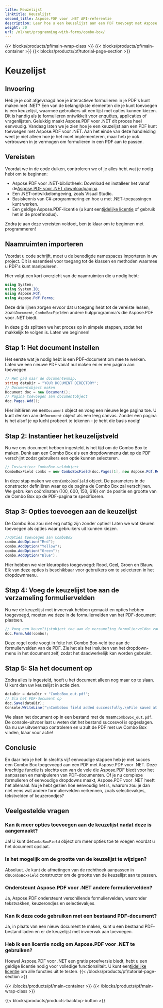 ```yaml
---
title: Keuzelijst
linktitle: Keuzelijst
second_title: Aspose.PDF voor .NET API-referentie
description: Leer hoe u een keuzelijst aan een PDF toevoegt met Aspose.PDF voor .NET. Volg onze stapsgewijze handleiding om eenvoudig interactieve PDF-formulieren te maken.
weight: 30
url: /nl/net/programming-with-forms/combo-box/
---
```


{{< blocks/products/pf/main-wrap-class >}}
{{< blocks/products/pf/main-container >}}
{{< blocks/products/pf/tutorial-page-section >}}

# Keuzelijst

## Invoering

Heb je je ooit afgevraagd hoe je interactieve formulieren in je PDF's kunt maken met .NET? Een van de belangrijkste elementen die je kunt toevoegen is een keuzelijst, waarmee gebruikers uit een lijst met opties kunnen kiezen. Dit is handig als je formulieren ontwikkelt voor enquêtes, applicaties of vragenlijsten. Gelukkig maakt Aspose.PDF voor .NET dit proces heel eenvoudig. Vandaag laten we je zien hoe je een keuzelijst aan een PDF kunt toevoegen met Aspose.PDF voor .NET. Aan het einde van deze handleiding weet je niet alleen hoe je het moet implementeren, maar heb je ook vertrouwen in je vermogen om formulieren in een PDF aan te passen.

## Vereisten

Voordat we in de code duiken, controleren we of je alles hebt wat je nodig hebt om te beginnen:

- Aspose.PDF voor .NET-bibliotheek: Download en installeer het vanaf de[Aspose.PDF voor .NET downloadpagina](https://releases.aspose.com/pdf/net/).
- Een .NET-ontwikkelomgeving, zoals Visual Studio.
- Basiskennis van C#-programmering en hoe u met .NET-toepassingen kunt werken.
-  Een geldige Aspose.PDF-licentie (u kunt een[tijdelijke licentie](https://purchase.aspose.com/temporary-license/) of gebruik het in de proefmodus).

Zodra je aan deze vereisten voldoet, ben je klaar om te beginnen met programmeren!

## Naamruimten importeren

Voordat u code schrijft, moet u de benodigde namespaces importeren in uw project. Dit is essentieel voor toegang tot de klassen en methoden waarmee u PDF's kunt manipuleren.

Hier volgt een kort overzicht van de naamruimten die u nodig hebt:

```csharp
using System;
using System.IO;
using Aspose.Pdf;
using Aspose.Pdf.Forms;
```

 Deze drie lijnen zorgen ervoor dat u toegang hebt tot de vereiste lessen, zoals`Document`, `ComboBoxField`en andere hulpprogramma's die Aspose.PDF voor .NET biedt.

In deze gids splitsen we het proces op in simpele stappen, zodat het makkelijk te volgen is. Laten we beginnen!

## Stap 1: Het document instellen

Het eerste wat je nodig hebt is een PDF-document om mee te werken. Laten we een nieuwe PDF vanaf nul maken en er een pagina aan toevoegen.

```csharp
// Het pad naar de documentenmap.
string dataDir = "YOUR DOCUMENT DIRECTORY";
// Documentobject maken
Document doc = new Document();
// Pagina toevoegen aan documentobject
doc.Pages.Add();
```

 Hier initiëren we een`Document` object en voeg een nieuwe lege pagina toe. U kunt denken aan de`Document` object als een leeg canvas. Zonder een pagina is het alsof je op lucht probeert te tekenen - je hebt die basis nodig!

## Stap 2: Instantieer het keuzelijstveld

Nu we ons document hebben ingesteld, is het tijd om de Combo Box te maken. Denk aan een Combo Box als een dropdownmenu dat op de PDF verschijnt zodat gebruikers een optie kunnen selecteren.

```csharp
// Instantieer ComboBox-veldobject
ComboBoxField combo = new ComboBoxField(doc.Pages[1], new Aspose.Pdf.Rectangle(100, 600, 150, 616));
```

 In deze stap maken we een`ComboBoxField` object. De parameters in de constructor definiëren waar op de pagina de Combo Box zal verschijnen. We gebruiken coördinaten (100, 600, 150, 616) om de positie en grootte van de Combo Box op de PDF-pagina te specificeren.

## Stap 3: Opties toevoegen aan de keuzelijst

De Combo Box zou niet erg nuttig zijn zonder opties! Laten we wat kleuren toevoegen als opties waar gebruikers uit kunnen kiezen.

```csharp
//Opties toevoegen aan ComboBox
combo.AddOption("Red");
combo.AddOption("Yellow");
combo.AddOption("Green");
combo.AddOption("Blue");
```

Hier hebben we vier kleuropties toegevoegd: Rood, Geel, Groen en Blauw. Elk van deze opties is beschikbaar voor gebruikers om te selecteren in het dropdownmenu.

## Stap 4: Voeg de keuzelijst toe aan de verzameling formuliervelden

Nu we de keuzelijst met invoervak hebben gemaakt en opties hebben toegevoegd, moeten we deze in de formuliervelden van het PDF-document plaatsen.

```csharp
// Voeg een keuzelijstobject toe aan de verzameling formuliervelden van het documentobject
doc.Form.Add(combo);
```

Deze regel code voegt in feite het Combo Box-veld toe aan de formuliervelden van de PDF. Zie het als het insluiten van het dropdown-menu in het document zelf, zodat het daadwerkelijk kan worden gebruikt.

## Stap 5: Sla het document op

Zodra alles is ingesteld, hoeft u het document alleen nog maar op te slaan. U kunt dan uw keuzelijst in actie zien.

```csharp
dataDir = dataDir + "ComboBox_out.pdf";
// Sla het PDF-document op
doc.Save(dataDir);
Console.WriteLine("\nCombobox field added successfully.\nFile saved at " + dataDir);
```

 We slaan het document op in een bestand met de naam`ComboBox_out.pdf`. De console-uitvoer laat u weten dat het bestand succesvol is opgeslagen. Ga nu uw uitvoermap controleren en u zult de PDF met uw Combo Box vinden, klaar voor actie!

## Conclusie

En daar heb je het! In slechts vijf eenvoudige stappen heb je met succes een Combo Box toegevoegd aan een PDF met Aspose.PDF voor .NET. Deze krachtige functie is slechts een van de vele die Aspose.PDF biedt voor het aanpassen en manipuleren van PDF-documenten. Of je nu complexe formulieren of eenvoudige dropdowns maakt, Aspose.PDF voor .NET heeft het allemaal. Nu je hebt gezien hoe eenvoudig het is, waarom zou je dan niet eens wat andere formuliervelden verkennen, zoals selectievakjes, tekstvelden of keuzerondjes?

## Veelgestelde vragen

### Kan ik meer opties toevoegen aan de keuzelijst nadat deze is aangemaakt?
 Ja! U kunt de`ComboBoxField` object om meer opties toe te voegen voordat u het document opslaat.

### Is het mogelijk om de grootte van de keuzelijst te wijzigen?
 Absoluut. Je kunt de afmetingen van de rechthoek aanpassen in de`ComboBoxField` constructor om de grootte van de keuzelijst aan te passen.

### Ondersteunt Aspose.PDF voor .NET andere formuliervelden?
Ja, Aspose.PDF ondersteunt verschillende formuliervelden, waaronder tekstvakken, keuzerondjes en selectievakjes.

### Kan ik deze code gebruiken met een bestaand PDF-document?
Ja, in plaats van een nieuw document te maken, kunt u een bestaand PDF-bestand laden en er de keuzelijst met invoervak aan toevoegen.

### Heb ik een licentie nodig om Aspose.PDF voor .NET te gebruiken?
 Hoewel Aspose.PDF voor .NET een gratis proefversie biedt, hebt u een geldige licentie nodig voor volledige functionaliteit. U kunt een[tijdelijke licentie](https://purchase.aspose.com/temporary-license/) om alle functies uit te testen.
{{< /blocks/products/pf/tutorial-page-section >}}

{{< /blocks/products/pf/main-container >}}
{{< /blocks/products/pf/main-wrap-class >}}

{{< blocks/products/products-backtop-button >}}
